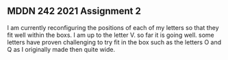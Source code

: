 ## MDDN 242 2021 Assignment 2

I am currently reconfiguring the positions of each of my letters so that they fit well within the boxs. I am up to the letter V. so far it is going well. some letters have proven challenging to try fit in the box such as the letters O and Q as I originally made then quite wide.